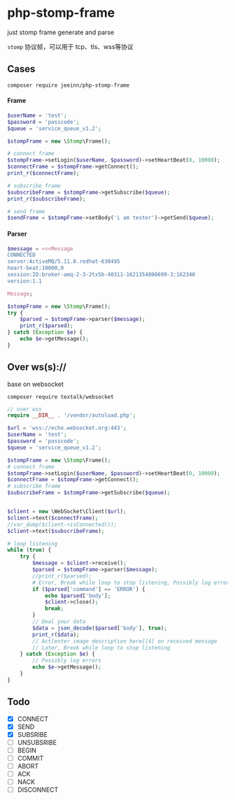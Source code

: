 # php-stomp-frame
just stomp frame generate and parse

`stomp` 协议帧，可以用于 tcp、tls、wss等协议

## Cases
`composer require jeeinn/php-stomp-frame`

#### Frame
```php
$userName = 'test';
$password = 'passcode';
$queue = 'service_queue_v1.2';

$stompFrame = new \Stomp\Frame();

# connect frame
$stompFrame->setLogin($userName, $password)->setHeartBeat(0, 10000);
$connectFrame = $stompFrame->getConnect();
print_r($connectFrame);

# subscribe frame
$subscribeFrame = $stompFrame->getSubscribe($queue);
print_r($subscribeFrame);

# send frame
$sendFrame = $stompFrame->setBody('i am tester')->getSend($queue);
```
#### Parser
```php
$message = <<<Message
CONNECTED
server:ActiveMQ/5.11.0.redhat-630495
heart-beat:10000,0
session:ID:broker-amq-2-3-2tx5b-40311-1621354806699-3:162340
version:1.1

Message;

$stompFrame = new \Stomp\Frame();
try {
    $parsed = $stompFrame->parser($message);
    print_r($parsed);
} catch (Exception $e) {
    echo $e->getMessage();
}
```

## Over ws(s)://

base on websocket

`composer require textalk/websocket`

```php
// over wss
require __DIR__ . '/vendor/autoload.php';

$url = 'wss://echo.websocket.org:443';
$userName = 'test';
$password = 'passcode';
$queue = 'service_queue_v1.2';

$stompFrame = new \Stomp\Frame();
# connect frame
$stompFrame->setLogin($userName, $password)->setHeartBeat(0, 10000);
$connectFrame = $stompFrame->getConnect();
# subscribe frame
$subscribeFrame = $stompFrame->getSubscribe($queue);


$client = new \WebSocket\Client($url);
$client->text($connectFrame);
//var_dump($client->isConnected());
$client->text($subscribeFrame);

# loop listening
while (true) {
    try {
        $message = $client->receive();
        $parsed = $stompFrame->parser($message);
        //print_r($parsed);
        # Error, Break while loop to stop listening, Possibly log errors
        if ($parsed['command'] == 'ERROR') {
            echo $parsed['body'];
            $client->close();
            break;
        }
        // Deal your data
        $data = json_decode($parsed['body'], true);
        print_r($data);
        // Act[enter image description here][4] on received message
        // Later, Break while loop to stop listening
    } catch (Exception $e) {
        // Possibly log errors
        echo $e->getMessage();
    }
}
```

## Todo
- [x] CONNECT
- [x] SEND
- [x] SUBSRIBE
- [ ] UNSUBSRIBE
- [ ]  BEGIN
- [ ]  COMMIT
- [ ]  ABORT
- [ ]  ACK
- [ ] NACK
- [ ] DISCONNECT